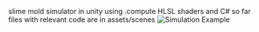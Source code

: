 slime mold simulator in unity using .compute HLSL shaders and C#
so far files with relevant code are in assets/scenes
 
![Simulation Example]([URL_TO_IMAGE](https://cdn.discordapp.com/attachments/929865678947762179/1212302940832796693/Capture.PNG?ex=65f15818&is=65dee318&hm=85380bee10a4fadb0f1dc243372663bf208ba9573b2e5014bf2297736861bf0c&)https://cdn.discordapp.com/attachments/929865678947762179/1212302940832796693/Capture.PNG?ex=65f15818&is=65dee318&hm=85380bee10a4fadb0f1dc243372663bf208ba9573b2e5014bf2297736861bf0c&)

